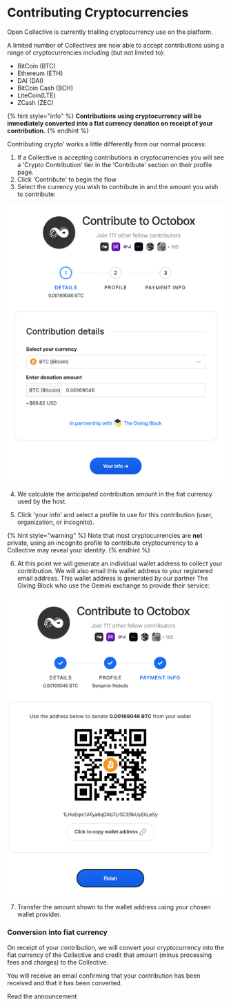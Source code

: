 # Contributing Cryptocurrencies

Open Collective is currently trialling cryptocurrency use on the platform. 

A limited number of Collectives are now able to accept contributions using a range of cryptocurrencies including \(but not limited to\): 

* BitCoin \(BTC\)
* Ethereum \(ETH\)
* DAI \(DAI\)
* BitCoin Cash \(BCH\)
* LiteCoin\(LTE\)
* ZCash \(ZEC\)

{% hint style="info" %}
**Contributions using cryptocurrency will be immediately converted into a fiat currency donation on receipt of your contribution.**
{% endhint %}

Contributing crypto' works a little differently from our normal process:

1. If a Collective is accepting contributions in cryptocurrencies you will see a 'Crypto Contribution' tier in the 'Contribute' section on their profile page. 
2. Click 'Contribute' to begin the flow
3. Select the currency you wish to contribute in and the amount you wish to contribute:

![Select a cryptocurrency and amount to contribute to the Collective](.gitbook/assets/slice-1.png)

4. We calculate the anticipated contribution amount in the fiat currency used by the host.

5. Click 'your info' and select a profile to use for this contribution \(user, organization, or incognito\).

{% hint style="warning" %}
 Note that most cryptocurrencies are **not** private, using an incognito profile to contribute cryptocurrency to a Collective may reveal your identity. 
{% endhint %}

6. At this point we will generate an individual wallet address to collect your contribution. We will also email this wallet address to your registered email address. This wallet address is generated by our partner The Giving Block who use the Gemini exchange to provide their service:



![Complete your contribution by transferring the specified currency to the wallet address shown. ](.gitbook/assets/slice-2.png)

7. Transfer the amount shown to the wallet address using your chosen wallet provider. 

### Conversion into fiat currency

On receipt of your contribution, we will convert your cryptocurrency into the fiat currency of the Collective and credit that amount \(minus processing fees and charges\) to the Collective. 

You will receive an email confirming that your contribution has been received and that it has been converted. 

Read the announcement



